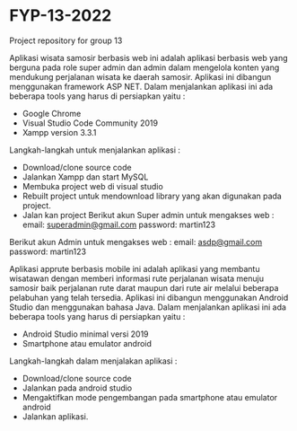 # FYP-13-2022
Project repository for group 13

Aplikasi wisata samosir berbasis web ini adalah aplikasi berbasis web yang berguna pada role super admin dan admin dalam mengelola konten yang mendukung perjalanan wisata ke daerah samosir. 
Aplikasi ini dibangun menggunakan framework ASP NET.
Dalam menjalankan aplikasi ini ada beberapa tools yang harus di persiapkan yaitu :
- Google Chrome
- Visual Studio Code Community 2019
- Xampp version 3.3.1

Langkah-langkah untuk menjalankan aplikasi :
- Download/clone source code
- Jalankan Xampp dan start MySQL
- Membuka project web di visual studio
- Rebuilt project untuk mendownload library yang akan digunakan pada project.
- Jalan kan project
Berikut akun Super admin untuk mengakses web :
email: superadmin@gmail.com
password: martin123

Berikut akun Admin untuk mengakses web :
email: asdp@gmail.com
password: martin123

Aplikasi apprute berbasis mobile ini adalah aplikasi yang membantu wisatawan dengan memberi informasi rute perjalanan wisata menuju samosir baik perjalanan rute darat maupun dari rute air melalui beberapa pelabuhan yang telah tersedia. Aplikasi ini dibangun menggunakan Android Studio dan menggunakan bahasa Java.
Dalam menjalankan aplikasi ini ada beberapa tools yang harus di persiapkan yaitu :
- Android Studio minimal versi 2019
- Smartphone atau emulator android

Langkah-langkah dalam menjalakan aplikasi :
- Download/clone source code
- Jalankan pada android studio
- Mengaktifkan mode pengembangan pada smartphone atau emulator android
- Jalankan aplikasi.
